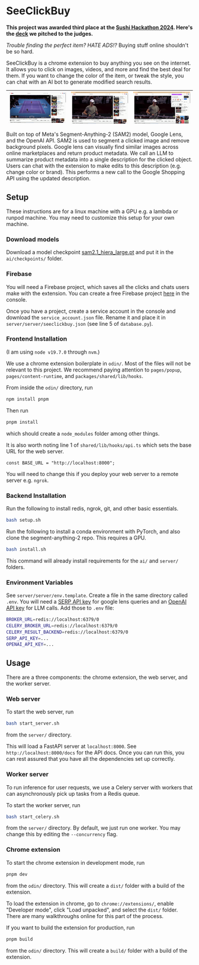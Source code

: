 # SeeClickBuy

**This project was awarded third place at the [Sushi Hackathon 2024](https://sushihackathon.com). Here's the [deck](https://docsend.com/view/vp8tgjwfptiattyn) we pitched to the judges.** 

*Trouble finding the perfect item? HATE ADS!?* Buying stuff online shouldn't be so hard.

SeeClickBuy is a chrome extension to buy anything you see on the internet. It allows you to click on images, videos, and more and find the best deal for them. If you want to change the color of the item, or tweak the style, you can chat with an AI bot to generate modified search results. 

| ![GIF 1](./assets/clip1.gif) | ![GIF 2](./assets/clip2.gif) | ![GIF 3](./assets/clip3.gif) |
|----------------------------------------|----------------------------------------|----------------------------------------|

Built on top of Meta's Segment-Anything-2 (SAM2) model, Google Lens, and the OpenAI API. SAM2 is used to segment a clicked image and remove background pixels. Google lens can visually find similar images across online marketplaces and return product metadata. We call an LLM to summarize product metadata into a single description for the clicked object. Users can chat with the extension to make edits to this description (e.g. change color or brand). This performs a new call to the Google Shopping API using the updated description.

## Setup

These instructions are for a linux machine with a GPU e.g. a lambda or runpod machine. You may need to customize this setup for your own machine. 

### Download models

Download a model checkpoint [sam2.1_hiera_large.pt](https://dl.fbaipublicfiles.com/segment_anything_2/092824/sam2.1_hiera_large.pt) and put it in the `ai/checkpoints/` folder.

### Firebase 

You will need a Firebase project, which saves all the clicks and chats users make with the extension. You can create a free Firebase project [here](https://firebase.google.com/) in the console. 

Once you have a project, create a service account in the console and download the `service_account.json` file. Rename it and place it in `server/server/seeclickbuy.json` (see line 5 of `database.py`). 

### Frontend Installation

(I am using `node v19.7.0` through `nvm`.) 

We use a chrome extension boilerplate in `odin/`. Most of the files will not be relevant to this project. We recommend paying attention to `pages/popup`, `pages/content-runtime`, and `packages/shared/lib/hooks`.

From inside the `odin/` directory, run 
```bash
npm install pnpm
```
Then run 
```bash
pnpm install
```
which should create a `node_modules` folder among other things.  

It is also worth noting line 1 of `shared/lib/hooks/api.ts` which sets the base URL for the web server.
```
const BASE_URL = "http://localhost:8000";
```
You will need to change this if you deploy your web server to a remote server e.g. `ngrok`.

### Backend Installation

Run the following to install redis, ngrok, git, and other basic essentials.
```bash
bash setup.sh
```
Run the following to install a conda environment with PyTorch, and also clone the segment-anything-2 repo. This requires a GPU. 
```bash
bash install.sh
```
This command will already install requirements for the `ai/` and `server/` folders.

### Environment Variables

See `server/server/env.template`. Create a file in the same directory called `.env`. You will need a [SERP API key](https://serpapi.com) for google lens queries and an [OpenAI API key](https://platform.openai.com/api-keys) for LLM calls. Add those to `.env` file:
```bash
BROKER_URL=redis://localhost:6379/0
CELERY_BROKER_URL=redis://localhost:6379/0
CELERY_RESULT_BACKEND=redis://localhost:6379/0
SERP_API_KEY=...
OPENAI_API_KEY=...
```

## Usage

There are a three components: the chrome extension, the web server, and the worker server. 

### Web server

To start the web server, run 
```bash
bash start_server.sh
```
from the `server/` directory. 

This will load a FastAPI server at `localhost:8000`. See `http://localhost:8000/docs` for the API docs. 
Once you can run this, you can rest assured that you have all the dependencies set up correctly. 

### Worker server

To run inference for user requests, we use a Celery server with workers that can asynchronously pick up tasks from a Redis queue. 

To start the worker server, run 
```bash
bash start_celery.sh
```
from the `server/` directory. By default, we just run one worker. You may change this by editing the `--concurrency` flag. 

### Chrome extension

To start the chrome extension in development mode, run
```bash
pnpm dev
```
from the `odin/` directory. This will create a `dist/` folder with a build of the extension. 

To load the extension in chrome, go to `chrome://extensions/`, enable "Developer mode", click "Load unpacked", and select the `dist/` folder. There are many walkthroughs online for this part of the process. 

If you want to build the extension for production, run 
```bash
pnpm build
```
from the `odin/` directory. This will create a `build/` folder with a build of the extension. 
